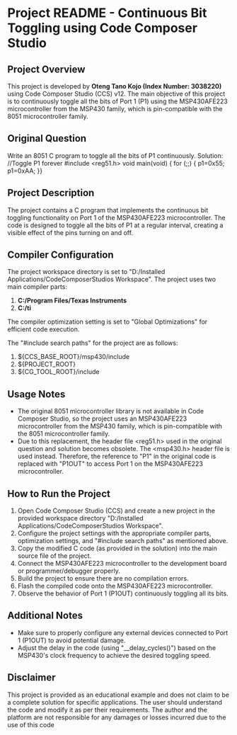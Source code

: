 # Project README - Continuous Bit Toggling using Code Composer Studio

## Project Overview

This project is developed by **Oteng Tano Kojo (Index Number: 3038220)** using Code Composer Studio (CCS) v12. The main objective of this project is to continuously toggle all the bits of Port 1 (P1) using the MSP430AFE223 microcontroller from the MSP430 family, which is pin-compatible with the 8051 microcontroller family.

## Original Question

Write an 8051 C program to toggle all the bits of P1 continuously.
Solution:
//Toggle P1 forever
#include <reg51.h>
void main(void)
{
for (;;)
{
p1=0x55;
p1=0xAA;
}}

## Project Description

The project contains a C program that implements the continuous bit toggling functionality on Port 1 of the MSP430AFE223 microcontroller. The code is designed to toggle all the bits of P1 at a regular interval, creating a visible effect of the pins turning on and off.

## Compiler Configuration

The project workspace directory is set to "D:/Installed Applications/CodeComposerStudios Workspace".
The project uses two main compiler parts:

1. **C:/Program Files/Texas Instruments**
2. **C:/ti**

The compiler optimization setting is set to "Global Optimizations" for efficient code execution.

The "#include search paths" for the project are as follows:

1. ${CCS_BASE_ROOT}/msp430/include
2. ${PROJECT_ROOT}
3. ${CG_TOOL_ROOT}/include

## Usage Notes

- The original 8051 microcontroller library is not available in Code Composer Studio, so the project uses an MSP430AFE223 microcontroller from the MSP430 family, which is pin-compatible with the 8051 microcontroller family.
- Due to this replacement, the header file <reg51.h> used in the original question and solution becomes obsolete. The <msp430.h> header file is used instead. Therefore, the reference to "P1" in the original code is replaced with "P1OUT" to access Port 1 on the MSP430AFE223 microcontroller.

## How to Run the Project

1. Open Code Composer Studio (CCS) and create a new project in the provided workspace directory "D:/Installed Applications/CodeComposerStudios Workspace".
2. Configure the project settings with the appropriate compiler parts, optimization settings, and "#include search paths" as mentioned above.
3. Copy the modified C code (as provided in the solution) into the main source file of the project.
4. Connect the MSP430AFE223 microcontroller to the development board or programmer/debugger properly.
5. Build the project to ensure there are no compilation errors.
6. Flash the compiled code onto the MSP430AFE223 microcontroller.
7. Observe the behavior of Port 1 (P1OUT) continuously toggling all its bits.

## Additional Notes

- Make sure to properly configure any external devices connected to Port 1 (P1OUT) to avoid potential damage.
- Adjust the delay in the code (using "__delay_cycles()") based on the MSP430's clock frequency to achieve the desired toggling speed.

## Disclaimer

This project is provided as an educational example and does not claim to be a complete solution for specific applications. The user should understand the code and modify it as per their requirements. The author and the platform are not responsible for any damages or losses incurred due to the use of this code
